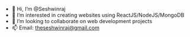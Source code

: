 - 👋 Hi, I’m @Seshwinraj
- 👀 I’m interested in creating websites using ReactJS/NodeJS/MongoDB
- 💞️ I’m looking to collaborate on web development projects
- 📫 Email: theseshwinraj@gmail.com

